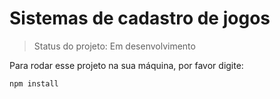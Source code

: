 # Sistemas de cadastro de jogos

> Status do projeto: Em desenvolvimento 

Para rodar esse projeto na sua máquina, por favor digite:

```
npm install
```
